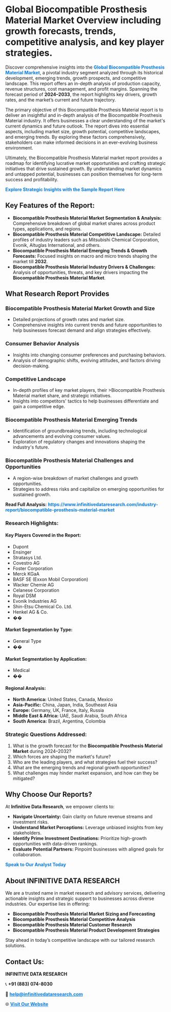 <h1>Global Biocompatible Prosthesis Material Market Overview including growth forecasts, trends, competitive analysis, and key player strategies.</h1>
<p>
Discover comprehensive insights into the 
<a href="https://www.infinitivedataresearch.com/industry-report/biocompatible-prosthesis-material-market" rel="dofollow" style="color: #007BFF; text-decoration: none;"><strong>Global Biocompatible Prosthesis Material Market</strong></a>, a pivotal industry segment analyzed through its historical development, emerging trends, growth prospects, and competitive landscape. This report offers an in-depth analysis of production capacity, revenue structures, cost management, and profit margins. Spanning the forecast period of <strong>2024–2033</strong>, the report highlights key drivers, growth rates, and the market’s current and future trajectory.
</p>
<p>
The primary objective of this Biocompatible Prosthesis Material report is to deliver an insightful and in-depth analysis of the Biocompatible Prosthesis Material industry. It offers businesses a clear understanding of the market's current dynamics and future outlook. The report dives into essential aspects, including market size, growth potential, competitive landscapes, and emerging trends. By exploring these factors comprehensively, stakeholders can make informed decisions in an ever-evolving business environment.
</p>
<p>
Ultimately, the Biocompatible Prosthesis Material market report provides a roadmap for identifying lucrative market opportunities and crafting strategic initiatives that drive sustained growth. By understanding market dynamics and untapped potential, businesses can position themselves for long-term success and profitability.
</p>
<p>
<a href="https://www.infinitivedataresearch.com/request-sample/reportId=108335" style="color: #007BFF; text-decoration: none;"><strong>Explore Strategic Insights with the Sample Report Here</strong></a>
</p>

<h2>Key Features of the Report:</h2>
<ul>
<li><strong>Biocompatible Prosthesis Material Market Segmentation & Analysis:</strong> Comprehensive breakdown of global market shares across product types, applications, and regions.</li>
<li><strong>Biocompatible Prosthesis Material Competitive Landscape:</strong> Detailed profiles of industry leaders such as Mitsubishi Chemical Corporation, Evonik, Altuglas International, and others.</li>
<li><strong>Biocompatible Prosthesis Material Emerging Trends & Growth Forecasts:</strong> Focused insights on macro and micro trends shaping the market till <strong>2032</strong>.</li>
<li><strong>Biocompatible Prosthesis Material Industry Drivers & Challenges:</strong> Analysis of opportunities, threats, and key drivers impacting the <strong>Biocompatible Prosthesis Material Market</strong>.</li>
</ul>

<h2>What Research Report Provides</h2>
<h3>Biocompatible Prosthesis Material Market Growth and Size</h3>
<ul>
<li>Detailed projections of growth rates and market size.</li>
<li>Comprehensive insights into current trends and future opportunities to help businesses forecast demand and align strategies effectively.</li>
</ul>

<h3>Consumer Behavior Analysis</h3>
<ul>
<li>Insights into changing consumer preferences and purchasing behaviors.</li>
<li>Analysis of demographic shifts, evolving attitudes, and factors driving decision-making.</li>
</ul>

<h3>Competitive Landscape</h3>
<ul>
<li>In-depth profiles of key market players, their >Biocompatible Prosthesis Material market share, and strategic initiatives.</li>
<li>Insights into competitors' tactics to help businesses differentiate and gain a competitive edge.</li>
</ul>

<h3>Biocompatible Prosthesis Material Emerging Trends</h3>
<ul>
<li>Identification of groundbreaking trends, including technological advancements and evolving consumer values.</li>
<li>Exploration of regulatory changes and innovations shaping the industry's future.</li>
</ul>

<h3>Biocompatible Prosthesis Material Challenges and Opportunities</h3>
<ul>
<li>A region-wise breakdown of market challenges and growth opportunities.</li>
<li>Strategies to address risks and capitalize on emerging opportunities for sustained growth.</li>
</ul>
<p><strong>Read Full Analysis:</strong> <a href="https://www.infinitivedataresearch.com/industry-report/biocompatible-prosthesis-material-market" rel="dofollow" style="color: #007BFF; text-decoration: none;"><strong>https://www.infinitivedataresearch.com/industry-report/biocompatible-prosthesis-material-market</strong></a></p>
<h3>Research Highlights:</h3>
<h4>Key Players Covered in the Report:</h4>
<ul><li>Dupont</li><li>Ensinger</li><li>Stratasys Ltd.</li><li>Covestro AG</li><li>Foster Corporation</li><li>Merck KGaA</li><li>BASF SE (Exxon Mobil Corporation)</li><li>Wacker Chemie AG</li><li>Celanese Corporation</li><li>Royal DSM</li><li>Evonik Industries AG</li><li>Shin-Etsu Chemical Co. Ltd.</li><li>Henkel AG &amp; Co.</li><li>��</li></ul>
<h4>Market Segmentation by Type:</h4>
<ul><li>General Type</li><li>��</li></ul>
<h4>Market Segmentation by Application:</h4>
<ul><li>Medical</li><li>��</li></ul>

<h4>Regional Analysis:</h4>
<ul>
<li><strong>North America:</strong> United States, Canada, Mexico</li>
<li><strong>Asia-Pacific:</strong> China, Japan, India, Southeast Asia</li>
<li><strong>Europe:</strong> Germany, UK, France, Italy, Russia</li>
<li><strong>Middle East & Africa:</strong> UAE, Saudi Arabia, South Africa</li>
<li><strong>South America:</strong> Brazil, Argentina, Colombia</li>
</ul>

<h3>Strategic Questions Addressed:</h3>
<ol>
<li>What is the growth forecast for the <strong>Biocompatible Prosthesis Material Market</strong> during 2024–2032?</li>
<li>Which forces are shaping the market's future?</li>
<li>Who are the leading players, and what strategies fuel their success?</li>
<li>What are the emerging trends and regional growth opportunities?</li>
<li>What challenges may hinder market expansion, and how can they be mitigated?</li>
</ol>

<h2>Why Choose Our Reports?</h2>
<p>At <strong>Infinitive Data Research</strong>, we empower clients to:</p>
<ul>
<li><strong>Navigate Uncertainty:</strong> Gain clarity on future revenue streams and investment risks.</li>
<li><strong>Understand Market Perceptions:</strong> Leverage unbiased insights from key stakeholders.</li>
<li><strong>Identify Prime Investment Destinations:</strong> Prioritize high-growth opportunities with data-driven rankings.</li>
<li><strong>Evaluate Potential Partners:</strong> Pinpoint businesses with aligned goals for collaboration.</li>
</ul>
<p><a href="https://www.infinitivedataresearch.com/industry-report/biocompatible-prosthesis-material-market" rel="dofollow" style="color: #007BFF; text-decoration: none;"><strong>Speak to Our Analyst Today</strong></a></p>

<h2>About INFINITIVE DATA RESEARCH</h2>
<p>We are a trusted name in market research and advisory services, delivering actionable insights and strategic support to businesses across diverse industries. Our expertise lies in offering:</p>
<ul>
<li><strong>Biocompatible Prosthesis Material Market Sizing and Forecasting</strong></li>
<li><strong>Biocompatible Prosthesis Material Competitive Analysis</strong></li>
<li><strong>Biocompatible Prosthesis Material Customer Research</strong></li>
<li><strong>Biocompatible Prosthesis Material Product Development Strategies</strong></li>
</ul>
<p>Stay ahead in today’s competitive landscape with our tailored research solutions.</p>

<h2>Contact Us:</h2>
<p><strong>INFINITIVE DATA RESEARCH</strong></p>
<p>📞 <strong>+91 (883) 074-8030</strong></p>
<p>📧 <strong><a href="mailto:help@infinitivedataresearch.com" style="color: #007BFF;">help@infinitivedataresearch.com</a></strong></p>
<p>🌐 <strong><a href="https://www.infinitivedataresearch.com" rel="dofollow" style="color: #007BFF;">Visit Our Website</a></strong></p>